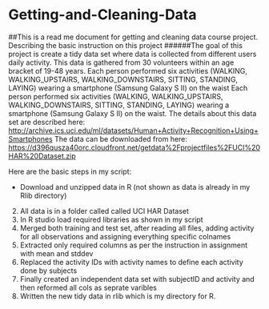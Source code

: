 # Getting-and-Cleaning-Data
##This is a read me document for getting and cleaning data course project. Describing the basic instruction on this project
######The goal of this project is create a tidy data set where data is collected from different users daily activity. This data is gathered from 30 volunteers within an age bracket of 19-48 years. Each person performed six activities (WALKING, WALKING_UPSTAIRS, WALKING_DOWNSTAIRS, SITTING, STANDING, LAYING) wearing a smartphone (Samsung Galaxy S II) on the waist
Each person performed six activities (WALKING, WALKING_UPSTAIRS, WALKING_DOWNSTAIRS, SITTING, STANDING, LAYING) wearing a smartphone (Samsung Galaxy S II) on the waist. 
The details about this data set are described here: 
http://archive.ics.uci.edu/ml/datasets/Human+Activity+Recognition+Using+Smartphones
The data can be downloaded from here:
https://d396qusza40orc.cloudfront.net/getdata%2Fprojectfiles%2FUCI%20HAR%20Dataset.zip 

Here are the basic steps in my script:
*  Download and unzipped data in R (not shown as data is already in my Rlib directory)
2.  All data is in a folder called called UCI HAR Dataset
3.  In R studio load required libraries as shown in my script
4.  Merged both training and test set, after reading all files, adding activity for all observations and assigning everything specific colnames
5.  Extracted only required columns as per the instruction in assignment with mean and stddev
6.  Replaced the activity IDs with activity names to define each activity done by subjects
7.  Finally created an independent data set with subjectID and activity and then reformed all cols as seprate varibles
8.  Written the new tidy data in rlib which is my directory for R.


